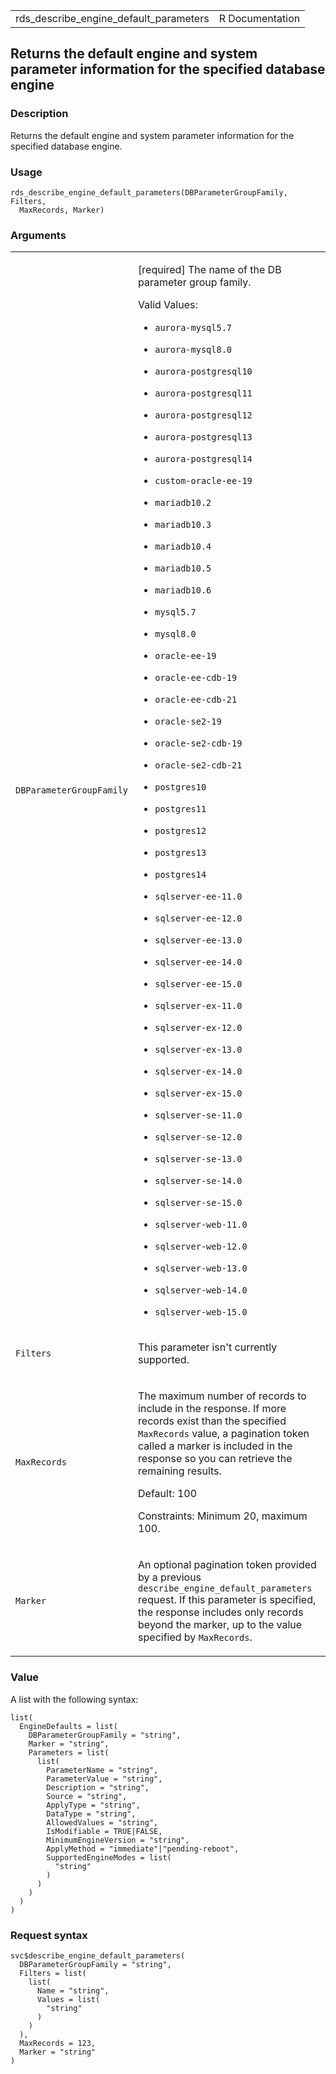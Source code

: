 <table style="width: 100%;">
<tbody>
<tr class="odd">
<td>rds_describe_engine_default_parameters</td>
<td style="text-align: right;">R Documentation</td>
</tr>
</tbody>
</table>

## Returns the default engine and system parameter information for the specified database engine

### Description

Returns the default engine and system parameter information for the
specified database engine.

### Usage

    rds_describe_engine_default_parameters(DBParameterGroupFamily, Filters,
      MaxRecords, Marker)

### Arguments

<table>
<colgroup>
<col style="width: 35%" />
<col style="width: 65%" />
</colgroup>
<tbody>
<tr class="odd">
<td><code
id="rds_describe_engine_default_parameters_:_DBParameterGroupFamily">DBParameterGroupFamily</code></td>
<td><p>[required] The name of the DB parameter group family.</p>
<p>Valid Values:</p>
<ul>
<li><p><code>aurora-mysql5.7</code></p></li>
<li><p><code>aurora-mysql8.0</code></p></li>
<li><p><code>aurora-postgresql10</code></p></li>
<li><p><code>aurora-postgresql11</code></p></li>
<li><p><code>aurora-postgresql12</code></p></li>
<li><p><code>aurora-postgresql13</code></p></li>
<li><p><code>aurora-postgresql14</code></p></li>
<li><p><code>custom-oracle-ee-19</code></p></li>
<li><p><code>mariadb10.2</code></p></li>
<li><p><code>mariadb10.3</code></p></li>
<li><p><code>mariadb10.4</code></p></li>
<li><p><code>mariadb10.5</code></p></li>
<li><p><code>mariadb10.6</code></p></li>
<li><p><code>mysql5.7</code></p></li>
<li><p><code>mysql8.0</code></p></li>
<li><p><code>oracle-ee-19</code></p></li>
<li><p><code>oracle-ee-cdb-19</code></p></li>
<li><p><code>oracle-ee-cdb-21</code></p></li>
<li><p><code>oracle-se2-19</code></p></li>
<li><p><code>oracle-se2-cdb-19</code></p></li>
<li><p><code>oracle-se2-cdb-21</code></p></li>
<li><p><code>postgres10</code></p></li>
<li><p><code>postgres11</code></p></li>
<li><p><code>postgres12</code></p></li>
<li><p><code>postgres13</code></p></li>
<li><p><code>postgres14</code></p></li>
<li><p><code>sqlserver-ee-11.0</code></p></li>
<li><p><code>sqlserver-ee-12.0</code></p></li>
<li><p><code>sqlserver-ee-13.0</code></p></li>
<li><p><code>sqlserver-ee-14.0</code></p></li>
<li><p><code>sqlserver-ee-15.0</code></p></li>
<li><p><code>sqlserver-ex-11.0</code></p></li>
<li><p><code>sqlserver-ex-12.0</code></p></li>
<li><p><code>sqlserver-ex-13.0</code></p></li>
<li><p><code>sqlserver-ex-14.0</code></p></li>
<li><p><code>sqlserver-ex-15.0</code></p></li>
<li><p><code>sqlserver-se-11.0</code></p></li>
<li><p><code>sqlserver-se-12.0</code></p></li>
<li><p><code>sqlserver-se-13.0</code></p></li>
<li><p><code>sqlserver-se-14.0</code></p></li>
<li><p><code>sqlserver-se-15.0</code></p></li>
<li><p><code>sqlserver-web-11.0</code></p></li>
<li><p><code>sqlserver-web-12.0</code></p></li>
<li><p><code>sqlserver-web-13.0</code></p></li>
<li><p><code>sqlserver-web-14.0</code></p></li>
<li><p><code>sqlserver-web-15.0</code></p></li>
</ul></td>
</tr>
<tr class="even">
<td><code
id="rds_describe_engine_default_parameters_:_Filters">Filters</code></td>
<td><p>This parameter isn't currently supported.</p></td>
</tr>
<tr class="odd">
<td><code
id="rds_describe_engine_default_parameters_:_MaxRecords">MaxRecords</code></td>
<td><p>The maximum number of records to include in the response. If more
records exist than the specified <code>MaxRecords</code> value, a
pagination token called a marker is included in the response so you can
retrieve the remaining results.</p>
<p>Default: 100</p>
<p>Constraints: Minimum 20, maximum 100.</p></td>
</tr>
<tr class="even">
<td><code
id="rds_describe_engine_default_parameters_:_Marker">Marker</code></td>
<td><p>An optional pagination token provided by a previous
<code>describe_engine_default_parameters</code> request. If this
parameter is specified, the response includes only records beyond the
marker, up to the value specified by <code>MaxRecords</code>.</p></td>
</tr>
</tbody>
</table>

### Value

A list with the following syntax:

    list(
      EngineDefaults = list(
        DBParameterGroupFamily = "string",
        Marker = "string",
        Parameters = list(
          list(
            ParameterName = "string",
            ParameterValue = "string",
            Description = "string",
            Source = "string",
            ApplyType = "string",
            DataType = "string",
            AllowedValues = "string",
            IsModifiable = TRUE|FALSE,
            MinimumEngineVersion = "string",
            ApplyMethod = "immediate"|"pending-reboot",
            SupportedEngineModes = list(
              "string"
            )
          )
        )
      )
    )

### Request syntax

    svc$describe_engine_default_parameters(
      DBParameterGroupFamily = "string",
      Filters = list(
        list(
          Name = "string",
          Values = list(
            "string"
          )
        )
      ),
      MaxRecords = 123,
      Marker = "string"
    )
